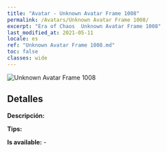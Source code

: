 ```yaml
---
title: "Avatar - Unknown Avatar Frame 1008"
permalink: /Avatars/Unknown Avatar Frame 1008/
excerpt: "Era of Chaos  Unknown Avatar Frame 1008"
last_modified_at: 2021-05-11
locale: es
ref: "Unknown Avatar Frame 1008.md"
toc: false
classes: wide
---
```

 ![Unknown Avatar Frame 1008](/images/a/avatarFrame_8.png)

## Detalles

 **Descripción:**  

 **Tips:**  

 **Is available:**  - 


